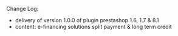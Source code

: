 Change Log:

- delivery of version 1.0.0 of plugin prestashop 1.6, 1.7 & 8.1
- content: e-financing solutions split payment & long term credit
